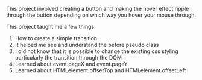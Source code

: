 This project involved creating a button and making the hover effect ripple through the button depending on which way you hover your mouse through.

This project taught me a few things:
1. How to create a simple transition
2. It helped me see and understand the before pseudo class
3. I did not know that it is possible to change the existing css styling particularly the transition through the DOM
4. Learned about event.pageX and event.pageY
5. Learned about HTMLelement.offsetTop and HTMLelement.offsetLeft